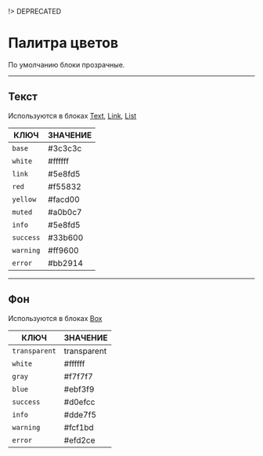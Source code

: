 [box]: /packages/evokit-box/
[text]: /packages/evokit-text/
[link]: /packages/evokit-link/
[list]: /packages/evokit-list/

!> DEPRECATED

# Палитра цветов

По умолчанию блоки прозрачные.

---

## Текст

Используются в блоках [Text][text], [Link][link], [List][list]

|   КЛЮЧ    | ЗНАЧЕНИЕ |
|-----------|----------|
| `base`    | #3c3c3c  |
| `white`   | #ffffff  |
| `link`    | #5e8fd5  |
| `red`     | #f55832  |
| `yellow`  | #facd00  |
| `muted`   | #a0b0c7  |
| `info`    | #5e8fd5  |
| `success` | #33b600  |
| `warning` | #ff9600  |
| `error`   | #bb2914  |

---

## Фон

Используются в блоках [Box][box]

|       КЛЮЧ        |  ЗНАЧЕНИЕ   |
|-------------------|-------------|
| `transparent`     | transparent |
| `white`           | #ffffff     |
| `gray`            | #f7f7f7     |
| `blue`            | #ebf3f9     |
| `success`         | #d0efcc     |
| `info`            | #dde7f5     |
| `warning`         | #fcf1bd     |
| `error`           | #efd2ce     |
